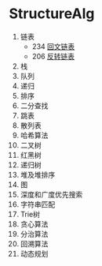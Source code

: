 # StructureAlg

1. 链表
   * 234 [回文链表](https://leetcode-cn.com/problems/palindrome-linked-list/)
   * 206 [反转链表](https://leetcode-cn.com/problems/reverse-linked-list/)
2. 栈
3. 队列
4. 递归
5. 排序
6. 二分查找
7. 跳表
8. 散列表
9. 哈希算法
10. 二叉树
11. 红黑树
12. 递归树
13. 堆及堆排序
14. 图
15. 深度和广度优先搜索
16. 字符串匹配
17. Trie树
18. 贪心算法
19. 分治算法
20. 回溯算法
21. 动态规划

